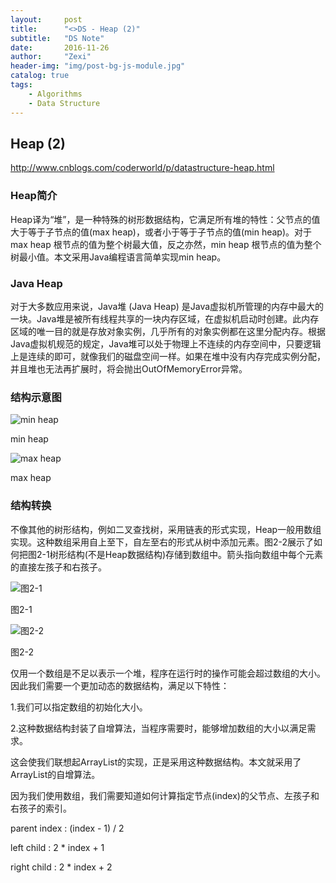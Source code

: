 ```yaml
---
layout:     post
title:      "<>DS - Heap (2)"
subtitle:   "DS Note"
date:       2016-11-26
author:     "Zexi"
header-img: "img/post-bg-js-module.jpg"
catalog: true
tags:
    - Algorithms
    - Data Structure
---
```




## Heap (2)

http://www.cnblogs.com/coderworld/p/datastructure-heap.html

### Heap简介

Heap译为“堆”，是一种特殊的树形数据结构，它满足所有堆的特性：父节点的值大于等于子节点的值(max heap)，或者小于等于子节点的值(min heap)。对于max heap 根节点的值为整个树最大值，反之亦然，min heap 根节点的值为整个树最小值。本文采用Java编程语言简单实现min heap。


### Java Heap

对于大多数应用来说，Java堆 (Java Heap) 是Java虚拟机所管理的内存中最大的一块。Java堆是被所有线程共享的一块内存区域，在虚拟机启动时创建。此内存区域的唯一目的就是存放对象实例，几乎所有的对象实例都在这里分配内存。根据Java虚拟机规范的规定，Java堆可以处于物理上不连续的内存空间中，只要逻辑上是连续的即可，就像我们的磁盘空间一样。如果在堆中没有内存完成实例分配，并且堆也无法再扩展时，将会抛出OutOfMemoryError异常。

### 结构示意图

![min heap](img/in-post/1.png "min heap") 

min heap

![max heap](img/in-post/2.png "max heap")  

max heap


### 结构转换

不像其他的树形结构，例如二叉查找树，采用链表的形式实现，Heap一般用数组实现。这种数组采用自上至下，自左至右的形式从树中添加元素。图2-2展示了如何把图2-1树形结构(不是Heap数据结构)存储到数组中。箭头指向数组中每个元素的直接左孩子和右孩子。          

![图2-1](/path/to/3.png "图2-1")

图2-1

![图2-2](/path/to/4.png "图2-2")

图2-2

仅用一个数组是不足以表示一个堆，程序在运行时的操作可能会超过数组的大小。因此我们需要一个更加动态的数据结构，满足以下特性：

1.我们可以指定数组的初始化大小。

2.这种数据结构封装了自增算法，当程序需要时，能够增加数组的大小以满足需求。

这会使我们联想起ArrayList的实现，正是采用这种数据结构。本文就采用了ArrayList的自增算法。

因为我们使用数组，我们需要知道如何计算指定节点(index)的父节点、左孩子和右孩子的索引。

parent index : (index - 1) / 2

left child : 2 * index + 1

right child : 2 * index + 2